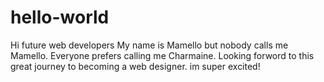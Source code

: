 # hello-world

Hi future web developers
My name is Mamello but nobody calls me Mamello. Everyone prefers calling me Charmaine. 
Looking forword to this great journey to becoming a web designer. im super excited!
